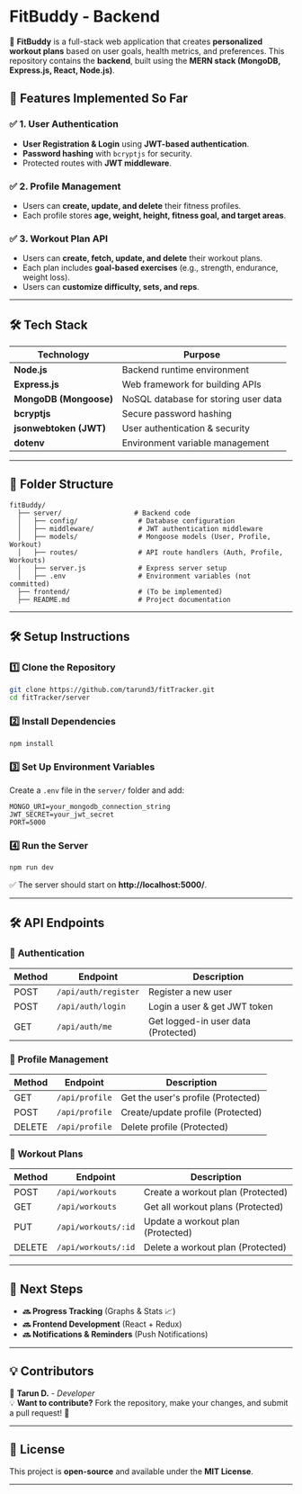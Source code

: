 # **FitBuddy - Backend**

🚀 **FitBuddy** is a full-stack web application that creates **personalized workout plans** based on user goals, health metrics, and preferences. This repository contains the **backend**, built using the **MERN stack (MongoDB, Express.js, React, Node.js)**.

## **📌 Features Implemented So Far**
### ✅ **1. User Authentication**
- **User Registration & Login** using **JWT-based authentication**.
- **Password hashing** with `bcryptjs` for security.
- Protected routes with **JWT middleware**.

### ✅ **2. Profile Management**
- Users can **create, update, and delete** their fitness profiles.
- Each profile stores **age, weight, height, fitness goal, and target areas**.

### ✅ **3. Workout Plan API**
- Users can **create, fetch, update, and delete** their workout plans.
- Each plan includes **goal-based exercises** (e.g., strength, endurance, weight loss).
- Users can **customize difficulty, sets, and reps**.

---

## **🛠️ Tech Stack**
| Technology  | Purpose |
|-------------|---------|
| **Node.js** | Backend runtime environment |
| **Express.js** | Web framework for building APIs |
| **MongoDB (Mongoose)** | NoSQL database for storing user data |
| **bcryptjs** | Secure password hashing |
| **jsonwebtoken (JWT)** | User authentication & security |
| **dotenv** | Environment variable management |

---

## **📂 Folder Structure**
```
fitBuddy/
  ├── server/                  # Backend code
  │   ├── config/               # Database configuration
  │   ├── middleware/           # JWT authentication middleware
  │   ├── models/               # Mongoose models (User, Profile, Workout)
  │   ├── routes/               # API route handlers (Auth, Profile, Workouts)
  │   ├── server.js             # Express server setup
  │   ├── .env                  # Environment variables (not committed)
  ├── frontend/                 # (To be implemented)
  ├── README.md                 # Project documentation
```

---

## **🛠️ Setup Instructions**
### **1️⃣ Clone the Repository**
```bash
git clone https://github.com/tarund3/fitTracker.git
cd fitTracker/server
```

### **2️⃣ Install Dependencies**
```bash
npm install
```

### **3️⃣ Set Up Environment Variables**
Create a `.env` file in the `server/` folder and add:
```
MONGO_URI=your_mongodb_connection_string
JWT_SECRET=your_jwt_secret
PORT=5000
```

### **4️⃣ Run the Server**
```bash
npm run dev
```
✅ The server should start on **http://localhost:5000/**.

---

## **🛠️ API Endpoints**
### 🔹 **Authentication**
| Method | Endpoint            | Description |
|--------|--------------------|-------------|
| POST   | `/api/auth/register` | Register a new user |
| POST   | `/api/auth/login` | Login a user & get JWT token |
| GET    | `/api/auth/me` | Get logged-in user data (Protected) |

### 🔹 **Profile Management**
| Method | Endpoint | Description |
|--------|---------|-------------|
| GET    | `/api/profile` | Get the user's profile (Protected) |
| POST   | `/api/profile` | Create/update profile (Protected) |
| DELETE | `/api/profile` | Delete profile (Protected) |

### 🔹 **Workout Plans**
| Method | Endpoint | Description |
|--------|---------|-------------|
| POST   | `/api/workouts` | Create a workout plan (Protected) |
| GET    | `/api/workouts` | Get all workout plans (Protected) |
| PUT    | `/api/workouts/:id` | Update a workout plan (Protected) |
| DELETE | `/api/workouts/:id` | Delete a workout plan (Protected) |

---

## **📌 Next Steps**
- **🔜 Progress Tracking** (Graphs & Stats 📈)
- **🔜 Frontend Development** (React + Redux)
- **🔜 Notifications & Reminders** (Push Notifications)

---

## **💡 Contributors**
👤 **Tarun D.** - _Developer_  
💡 **Want to contribute?** Fork the repository, make your changes, and submit a pull request! 🚀

---

## **📜 License**
This project is **open-source** and available under the **MIT License**.

---

